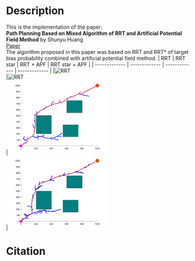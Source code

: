 # Description
This is the implementation of the paper:      
**Path Planning Based on Mixed Algorithm of RRT and Artificial Potential Field Method** by Shunyu Huang     
[Paper](https://ieeexplore.ieee.org/document/9570910)  
The algorithm proposed in this paper was based on RRT and RRT* of target bias probability combined with artificial potential field method.
| RRT | RRT star | RRT + APF | RRT star + APF |
| ------------- | ------------- | ------------- | ------------- |
|<img src="https://raw.githubusercontent.com/Huang0035/RRT-and-RRT-star-plus-APF/main/Result/RRT.png" width="270" alt="RRT"/><br/>|<img src="https://raw.githubusercontent.com/Huang0035/RRT-and-RRT-star-plus-APF/main/Result/RRTstar.png" width="270" alt="RRT"/><br/>|<img src="https://raw.githubusercontent.com/Huang0035/RRT-and-RRT-star-plus-APF/main/Result/RRT+APF.png" width="270" alt="RRT"/><br/>|<img src="https://raw.githubusercontent.com/Huang0035/RRT-and-RRT-star-plus-APF/main/Result/RRTstar+APF.png" width="270" alt="RRT"/><br/>

# Citation



